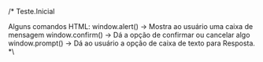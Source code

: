 /*
Teste.Inicial

Alguns comandos HTML:
window.alert() -> Mostra ao usuário uma caixa de mensagem
window.confirm() -> Dá a opção de confirmar ou cancelar algo
window.prompt() -> Dá ao usuário a opção de caixa de texto para Resposta.
*\